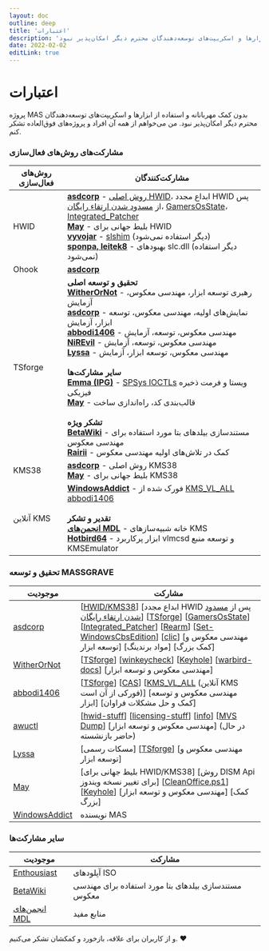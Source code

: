 ```yaml
---
layout: doc
outline: deep
title: 'اعتبارات'
description: 'این پروژه بدون کمک مهربانانه و استفاده از ابزارها و اسکریپت‌های توسعه‌دهندگان محترم دیگر امکان‌پذیر نبود'
date: 2022-02-02
editLink: true
---
```


# اعتبارات

پروژه MAS بدون کمک مهربانانه و استفاده از ابزارها و اسکریپت‌های توسعه‌دهندگان محترم دیگر امکان‌پذیر نبود. من می‌خواهم از همه آن افراد و پروژه‌های فوق‌العاده تشکر کنم.

### مشارکت‌های روش‌های فعال‌سازی

| روش‌های فعال‌سازی | مشارکت‌کنندگان                                                                                                                                                                                                                                                                                                                                                                                                                                                                                                                                                                                                                                                                                                                                                                                                                                                                                                                                                                                                   |
|--------------------|----------------------------------------------------------------------------------------------------------------------------------------------------------------------------------------------------------------------------------------------------------------------------------------------------------------------------------------------------------------------------------------------------------------------------------------------------------------------------------------------------------------------------------------------------------------------------------------------------------------------------------------------------------------------------------------------------------------------------------------------------------------------------------------------------------------------------------------------------------------------------------------------------------------------------------------------------------------------------------------------------------------|
| HWID               | [**asdcorp**](https://github.com/asdcorp) - [روش اصلی HWID](https://nsaneforums.com/topic/316668-microsoft-activation-scripts/page/29/#comment-1497887)، ابداع مجدد HWID پس از [مسدود شدن ارتقاء رایگان](https://devicepartner.microsoft.com/en-us/communications/comm-windows-ends-installation-path-for-free-windows-7-8-upgrade)، [GamersOsState](https://github.com/asdcorp/GamersOsState)، [Integrated_Patcher](https://github.com/asdcorp/Integrated_Patcher_3)  <br /> [**May**](https://github.com/ave9858) - بلیط جهانی برای HWID <br /> [**vyvojar**](https://github.com/vyvojar) - [slshim](https://app.box.com/s/y71tpcamofcg6zv6k7by6gaex6om3q4d) (دیگر استفاده نمی‌شود) <br /> [**sponpa, leitek8**](https://nsaneforums.com/topic/316668-microsoft-activation-scripts/page/21/?tab=comments#comment-1431257) - بهبودهای slc.dll (دیگر استفاده نمی‌شود)                                                                                                                                   |
| Ohook              | [**asdcorp**](https://github.com/asdcorp/ohook)                                                                                                                                                                                                                                                                                                                                                                                                                                                                                                                                                                                                                                                                                                                                                                                                                                                                                                                                                                |
| TSforge            | **تحقیق و توسعه اصلی** <br /> [**WitherOrNot**](https://github.com/WitherOrNot) - رهبری توسعه ابزار، مهندسی معکوس، آزمایش <br /> [**asdcorp**](https://github.com/asdcorp) - نمایش‌های اولیه، مهندسی معکوس، توسعه ابزار، آزمایش <br /> [**abbodi1406**](https://github.com/abbodi1406) - مهندسی معکوس، توسعه، آزمایش <br /> [**NiREvil**](https://github.com/NiREvil/) - مهندسی معکوس، توسعه، آزمایش <br /> [**Lyssa**](https://github.com/thecatontheceiling) - مهندسی معکوس، توسعه ابزار، آزمایش <br /> <br /> **سایر مشارکت‌ها** <br /> [**Emma (IPG)**](https://github.com/InvoxiPlayGames) - [SPSys IOCTLs](https://github.com/InvoxiPlayGames/vistaspctl) ویستا و فرمت ذخیره فیزیکی <br /> [**May**](https://github.com/ave9858) - قالب‌بندی کد، راه‌اندازی ساخت <br /><br /> **تشکر ویژه** <br /> [**BetaWiki**](https://betawiki.net/) - مستندسازی بیلدهای بتا مورد استفاده برای مهندسی معکوس <br /> [**Rairii**](https://github.com/Wack0) - کمک در تلاش‌های اولیه مهندسی معکوس |
| KMS38              | [**asdcorp**](https://github.com/asdcorp) - روش اصلی KMS38 <br />  [**May**](https://github.com/ave9858) - بلیط جهانی برای KMS38                                                                                                                                                                                                                                                                                                                                                                                                                                                                                                                                                                                                                                                                                                                                                                                                                                                                   |
| آنلاین KMS         | [**WindowsAddict**](https://github.com/WindowsAddict) - فورک شده از [KMS_VL_ALL](https://github.com/abbodi1406/KMS_VL_ALL_AIO) [abbodi1406](https://github.com/abbodi1406) <br /><br /> **تقدیر و تشکر** <br /> [**انجمن‌های MDL**](https://forums.mydigitallife.net/forums/51/) - خانه شبیه‌سازهای KMS <br /> [**Hotbird64**](https://forums.mydigitallife.net/threads/50234/) - ابزار پرکاربرد vlmcsd و توسعه منبع KMSEmulator                                                                                                                                                                                                                                                                                                                                                                                                                                                                                                                                                           |

### تحقیق و توسعه MASSGRAVE

| موجودیت                                         | مشارکت                                                                                                                                                                                                                                                                                                                                                                                                                                                                                                                                                                                                                                                                                            |
|------------------------------------------------|---------------------------------------------------------------------------------------------------------------------------------------------------------------------------------------------------------------------------------------------------------------------------------------------------------------------------------------------------------------------------------------------------------------------------------------------------------------------------------------------------------------------------------------------------------------------------------------------------------------------------------------------------------------------------------------------------------|
| [asdcorp](https://github.com/asdcorp)          | [[HWID/KMS38](https://nsaneforums.com/topic/316668-microsoft-activation-scripts/page/29/#comment-1497887)] [ابداع مجدد HWID پس از [مسدود شدن ارتقاء رایگان](https://devicepartner.microsoft.com/en-us/communications/comm-windows-ends-installation-path-for-free-windows-7-8-upgrade)] [[TSforge](https://github.com/massgravel/TSforge)] [[GamersOsState](https://github.com/asdcorp/GamersOsState)] [[Integrated_Patcher](https://github.com/asdcorp/Integrated_Patcher_3)] [[Rearm](https://github.com/asdcorp/rearm)] [[Set-WindowsCbsEdition](https://github.com/asdcorp/Set-WindowsCbsEdition)] [[clic](https://github.com/asdcorp/clic)] [مهندسی معکوس و توسعه ابزار] [مواد برندینگ] [کمک بزرگ] |
| [WitherOrNot](https://github.com/WitherOrNot)  | [[TSforge](https://github.com/massgravel/TSforge)] [[winkeycheck](https://github.com/WitherOrNot/winkeycheck)] [[Keyhole](https://massgrave.dev/blog/keyhole)] [[warbird-docs](https://github.com/WitherOrNot/warbird-docs)] [مهندسی معکوس و توسعه ابزار]                                                                                                                                                                                                                                                                                                                                                                                                                                                  |
| [abbodi1406](https://github.com/abbodi1406)    | [[TSforge](https://github.com/massgravel/TSforge)] [[CAS](https://gravesoft.dev/cas)] [[KMS_VL_ALL](https://github.com/abbodi1406/KMS_VL_ALL_AIO) (آنلاین KMS فورکی از آن است)] [مهندسی معکوس و توسعه ابزار] [کمک و حل مشکلات فراوان]                                                                                                                                                                                                                                                                                                                                                                                                                                                           |
| [awuctl](https://github.com/awuctl)            | [[hwid-stuff](https://github.com/massgravel/hwid-stuff)] [[licensing-stuff](https://github.com/awuctl/licensing-stuff)] [[info](https://github.com/massgravel/activation)] [[MVS Dump](https://github.com/awuctl/mvs)] [مهندسی معکوس و توسعه ابزار] (در حال حاضر بازنشسته)                                                                                                                                                                                                                                                                                                                                                                                                                                    |
| [Lyssa](https://github.com/thecatontheceiling) | [مسکات رسمی] [[TSforge](https://github.com/massgravel/TSforge)] [مهندسی معکوس و توسعه ابزار]                                                                                                                                                                                                                                                                                                                                                                                                                                                                                                                                                                                                          |
| [May](https://github.com/ave9858)              | [بلیط جهانی برای HWID/KMS38] [روش DISM Api برای تغییر نسخه ویندوز] [[CleanOffice.ps1](https://gist.github.com/ave9858/9fff6af726ba3ddc646285d1bbf37e71)] [[Keyhole](https://massgrave.dev/blog/keyhole)] [مهندسی معکوس و توسعه ابزار] [کمک بزرگ]                                                                                                                                                                                                                                                                                                                                                                                                                                              |
| [WindowsAddict](https://github.com/WindowsAddict)                           | نویسنده MAS

### سایر مشارکت‌ها

| موجودیت                                                                      | مشارکت                                         |
|-----------------------------------------------------------------------------|------------------------------------------------------|
| [Enthousiast](https://forums.mydigitallife.net/members/enthousiast.104688/) | آپلودهای ISO                                          |
| [BetaWiki](https://betawiki.net/)                                           | مستندسازی بیلدهای بتا مورد استفاده برای مهندسی معکوس |
| [انجمن‌های MDL](https://forums.mydigitallife.net/forums/51/)                   | منابع مفید                                    |

و از کاربران برای علاقه، بازخورد و کمکشان تشکر می‌کنیم. ❤️
